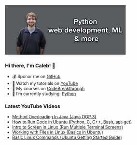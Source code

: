 <img src="github-cover-photo-my-face.jpg" width="400px" />

### Hi there, I'm Caleb! 🍛

- 💰 Sponor me on [GitHub](https://github.com/sponsors/CalebCurry)
- 🎥 Watch my tutorials on [YouTube](https://www.youtube.com/calebthevideomaker2)
- 📗 My courses on [CodeBreakthrough](https://www.codebreakthrough.com)
- 🤔 I’m currently studying: [Python](https://www.youtube.com/watch?v=s3IvdkCq2_c&t=4254s)

### Latest YouTube Videos
<!-- YOUTUBE:START -->
- [Method Overloading In Java (Java OOP 3)](https://www.youtube.com/watch?v=uqRGLMU53LA)
- [How to Run Code in Ubuntu (Python, C, C++, Bash, apt-get)](https://www.youtube.com/watch?v=_qn681Nvljo)
- [Intro to Screen in Linux (Run Multiple Terminal Screens)](https://www.youtube.com/watch?v=auWiTGGB6T8)
- [Working with Files in Linux (Basics in Ubuntu)](https://www.youtube.com/watch?v=t9Mw-zrXSao)
- [Basic Linux Commands (Ubuntu Getting Started Guide)](https://www.youtube.com/watch?v=gbLMC_WWBmU)
<!-- YOUTUBE:END -->
